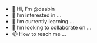 - 👋 Hi, I’m @daabin
- 👀 I’m interested in ...
- 🌱 I’m currently learning ...
- 💞️ I’m looking to collaborate on ...
- 📫 How to reach me ...

<!---
daabin/daabin is a ✨ special ✨ repository because its `README.md` (this file) appears on your GitHub profile.
You can click the Preview link to take a look at your changes.
--->
